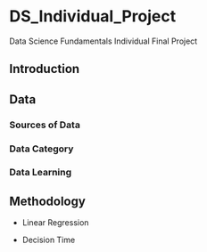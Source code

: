 # DS_Individual_Project
Data Science Fundamentals Individual Final Project

## Introduction

## Data

### Sources of Data
### Data Category
### Data Learning

## Methodology
- Linear Regression

- Decision Time